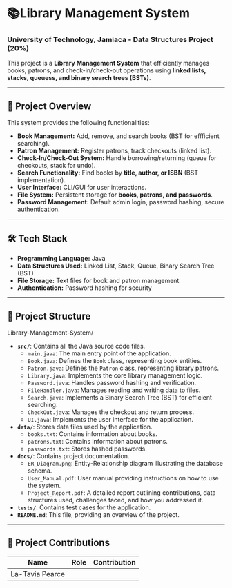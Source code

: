 #  📚Library Management System

### University of Technology, Jamiaca - Data Structures Project (20%) 

This project is a **Library Management System** that efficiently manages books, patrons, and check-in/check-out operations using **linked lists, stacks, queuess, and binary search trees (BSTs)**.

---

## 📌 **Project Overview**
This system provides the following functionalities: 
- **Book Management:** Add, remove, and search books (BST for effficient searching).
- **Patron Management:** Register patrons, track checkouts (linked list).
- **Check-In/Check-Out System:** Handle borrowing/returning (queue for checkouts, stack for undo).
- **Search Functionality:** Find books by **title, author, or ISBN** (BST implementation).
- **User Interface:** CLI/GUI for user interactions.
- **File System:** Persistent storage for **books, patrons, and passwords**.
- **Password Management:** Default admin login, password hashing, secure authentication.

---

## 🛠 **Tech Stack** 
- **Programming Language:** Java 
- **Data Structures Used:** Linked List, Stack, Queue, Binary Search Tree (BST)
- **File Storage:** Text files for book and patron management
- **Authentication:** Password hashing for security

---

## 📂 **Project Structure** 

Library-Management-System/
* **`src/`**: Contains all the Java source code files.
    * `main.java`: The main entry point of the application.
    * `Book.java`: Defines the `Book` class, representing book entities.
    * `Patron.java`: Defines the `Patron` class, representing library patrons.
    * `Library.java`: Implements the core library management logic.
    * `Password.java`: Handles password hashing and verification.
    * `FileHandler.java`: Manages reading and writing data to files.
    * `Search.java`: Implements a Binary Search Tree (BST) for efficient searching.
    * `CheckOut.java`: Manages the checkout and return process.
    * `UI.java`: Implements the user interface for the application.
* **`data/`**: Stores data files used by the application.
    * `books.txt`: Contains information about books.
    * `patrons.txt`: Contains information about patrons.
    * `passwords.txt`: Stores hashed passwords.
* **`docs/`**: Contains project documentation.
    * `ER_Diagram.png`: Entity-Relationship diagram illustrating the database schema.
    * `User_Manual.pdf`: User manual providing instructions on how to use the system.
    * `Project_Report.pdf`: A detailed report outlining contributions, data structures used, challenges faced, and how you addressed it.
* **`tests/`**: Contains test cases for the application.
* **`README.md`**: This file, providing an overview of the project.

---

## 📝 **Project Contributions**

| **Name** | **Role** | **Contribution** |
|----------|----------|------------------|
| La-Tavia Pearce | 
